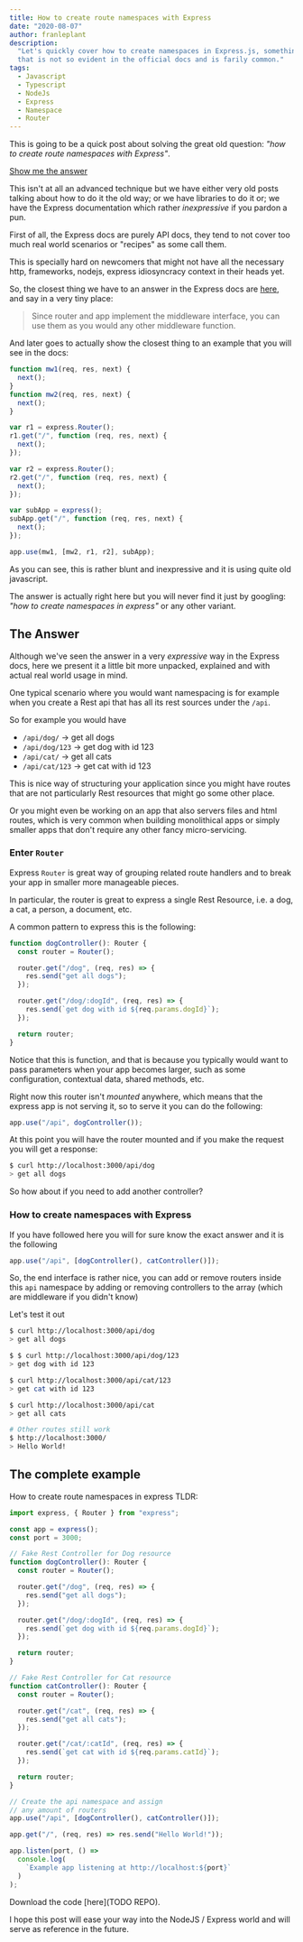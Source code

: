 ```yaml
---
title: How to create route namespaces with Express
date: "2020-08-07"
author: franleplant
description:
  "Let's quickly cover how to create namespaces in Express.js, something
  that is not so evident in the official docs and is farily common."
tags:
  - Javascript
  - Typescript
  - NodeJs
  - Express
  - Namespace
  - Router
---
```


This is going to be a quick post about solving the
great old question: _"how to create route namespaces with Express"_.

[Show me the answer](#the-complete-example)

This isn't at all an advanced technique but we have either very old
posts talking about how to do it the old way; or we have libraries to
do it or; we have the Express documentation which rather
_inexpressive_ if you pardon a pun.

First of all, the Express docs are purely API docs, they tend to not
cover too much real world scenarios or "recipes" as some call them.

This is specially hard on newcomers that might not have all the
necessary http, frameworks, nodejs, express idiosyncracy context
in their heads yet.

So, the closest thing we have to an answer in the Express docs are [here](https://expressjs.com/en/4x/api.html#app.use),
and say in a very tiny place:

> Since router and app implement the middleware interface, you can use them as you would any other middleware function.

And later goes to actually show the closest thing to an example that
you will see in the docs:

```javascript
function mw1(req, res, next) {
  next();
}
function mw2(req, res, next) {
  next();
}

var r1 = express.Router();
r1.get("/", function (req, res, next) {
  next();
});

var r2 = express.Router();
r2.get("/", function (req, res, next) {
  next();
});

var subApp = express();
subApp.get("/", function (req, res, next) {
  next();
});

app.use(mw1, [mw2, r1, r2], subApp);
```

As you can see, this is rather blunt and inexpressive and it is using
quite old javascript.

The answer is actually right here but you will never
find it just by googling: _"how to create namespaces in express"_ or
any other variant.

## The Answer

Although we've seen the answer in a very _expressive_ way in the
Express docs, here we present it a little bit more unpacked, explained and
with actual real world usage in mind.

One typical scenario where you would want namespacing is for example
when you create a Rest api that has all its rest sources under the `/api`.

So for example you would have

- `/api/dog/` -> get all dogs
- `/api/dog/123` -> get dog with id 123
- `/api/cat/` -> get all cats
- `/api/cat/123` -> get cat with id 123

This is nice way of structuring your application since you might have routes
that are not particularly Rest resources that might go some other place.

Or you might even be working on an app that also servers files and html routes,
which is very common when building monolithical apps or simply smaller apps that
don't require any other fancy micro-servicing.

### Enter `Router`

Express `Router` is great way of grouping related route handlers and
to break your app in smaller more manageable pieces.

In particular, the router is great to express a single Rest Resource,
i.e. a dog, a cat, a person, a document, etc.

A common pattern to express this is the following:

```typescript
function dogController(): Router {
  const router = Router();

  router.get("/dog", (req, res) => {
    res.send("get all dogs");
  });

  router.get("/dog/:dogId", (req, res) => {
    res.send(`get dog with id ${req.params.dogId}`);
  });

  return router;
}
```

Notice that this is function, and that is because you typically would want to pass
parameters when your app becomes larger, such as some configuration, contextual data,
shared methods, etc.

Right now this router isn't _mounted_ anywhere, which means that the express app
is not serving it, so to serve it you can do the following:

```typescript
app.use("/api", dogController());
```

At this point you will have the router mounted and if you
make the request you will get a response:

```sh
$ curl http://localhost:3000/api/dog
> get all dogs
```

So how about if you need to add another controller?

### How to create namespaces with Express

If you have followed here you will for sure
know the exact answer and it is the following

```typescript
app.use("/api", [dogController(), catController()]);
```

So, the end interface is rather nice, you can add
or remove routers inside this `api` namespace by
adding or removing controllers to the array (which
are middleware if you didn't know)

Let's test it out

```sh
$ curl http://localhost:3000/api/dog
> get all dogs

$ $ curl http://localhost:3000/api/dog/123
> get dog with id 123

$ curl http://localhost:3000/api/cat/123
> get cat with id 123

$ curl http://localhost:3000/api/cat
> get all cats

# Other routes still work
$ http://localhost:3000/
> Hello World!
```

## The complete example

How to create route namespaces in express TLDR:

```typescript
import express, { Router } from "express";

const app = express();
const port = 3000;

// Fake Rest Controller for Dog resource
function dogController(): Router {
  const router = Router();

  router.get("/dog", (req, res) => {
    res.send("get all dogs");
  });

  router.get("/dog/:dogId", (req, res) => {
    res.send(`get dog with id ${req.params.dogId}`);
  });

  return router;
}

// Fake Rest Controller for Cat resource
function catController(): Router {
  const router = Router();

  router.get("/cat", (req, res) => {
    res.send("get all cats");
  });

  router.get("/cat/:catId", (req, res) => {
    res.send(`get cat with id ${req.params.catId}`);
  });

  return router;
}

// Create the api namespace and assign
// any amount of routers
app.use("/api", [dogController(), catController()]);

app.get("/", (req, res) => res.send("Hello World!"));

app.listen(port, () =>
  console.log(
    `Example app listening at http://localhost:${port}`
  )
);
```

Download the code [here](TODO REPO).

I hope this post will ease your way into the NodeJS / Express world
and will serve as reference in the future.
